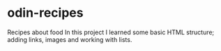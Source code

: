 # odin-recipes

Recipes about food
In this project I learned some basic HTML structure;
adding links, images and working with lists.
